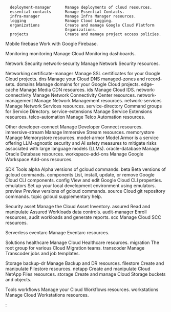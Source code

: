       deployment-manager      Manage deployments of cloud resources.
      essential-contacts      Manage Essential Contacts.
      infra-manager           Manage Infra Manager resources.
      logging                 Manage Cloud Logging.
      organizations           Create and manage Google Cloud Platform
                              Organizations.
      projects                Create and manage project access policies.

  Mobile
      firebase                Work with Google Firebase.

  Monitoring
      monitoring              Manage Cloud Monitoring dashboards.

  Network Security
      network-security        Manage Network Security resources.

  Networking
      certificate-manager     Manage SSL certificates for your Google Cloud
                              projects.
      dns                     Manage your Cloud DNS managed-zones and
                              record-sets.
      domains                 Manage domains for your Google Cloud projects.
      edge-cache              Manage Media CDN resources.
      ids                     Manage Cloud IDS.
      network-connectivity    Manage Network Connectivity Center resources.
      network-management      Manage Network Management resources.
      network-services        Manage Network Services resources.
      service-directory       Command groups for Service Directory.
      service-extensions      Manage Service Extensions resources.
      telco-automation        Manage Telco Automation resources.

  Other
      developer-connect       Manage Developer Connect resources.
      immersive-stream        Manage Immersive Stream resources.
      memorystore             Manage Memorystore resources.
      model-armor             Model Armor is a service offering LLM-agnostic
                              security and AI safety measures to mitigate risks
                              associated with large language models (LLMs).
      oracle-database         Manage Oracle Database resources.
      workspace-add-ons       Manage Google Workspace Add-ons resources.

  SDK Tools
      alpha                   Alpha versions of gcloud commands.
      beta                    Beta versions of gcloud commands.
      components              List, install, update, or remove Google Cloud CLI
                              components.
      config                  View and edit Google Cloud CLI properties.
      emulators               Set up your local development environment using
                              emulators.
      preview                 Preview versions of gcloud commands.
      source                  Cloud git repository commands.
      topic                   gcloud supplementary help.

  Security
      asset                   Manage the Cloud Asset Inventory.
      assured                 Read and manipulate Assured Workloads data
                              controls.
      audit-manager           Enroll resources, audit workloads and generate
                              reports.
      scc                     Manage Cloud SCC resources.

  Serverless
      eventarc                Manage Eventarc resources.

  Solutions
      healthcare              Manage Cloud Healthcare resources.
      migration               The root group for various Cloud Migration teams.
      transcoder              Manage Transcoder jobs and job templates.

  Storage
      backup-dr               Manage Backup and DR resources.
      filestore               Create and manipulate Filestore resources.
      netapp                  Create and manipulate Cloud NetApp Files
                              resources.
      storage                 Create and manage Cloud Storage buckets and
                              objects.

  Tools
      workflows               Manage your Cloud Workflows resources.
      workstations            Manage Cloud Workstations resources.

: